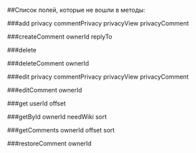 ##Список полей, которые не вошли в методы:

###add
privacy
commentPrivacy
privacyView
privacyComment

###createComment
ownerId
replyTo

###delete

###deleteComment
ownerId

###edit
privacy
commentPrivacy
privacyView
privacyComment

###editComment
ownerId

###get
userId
offset

###getById
ownerId
needWiki
sort

###getComments
ownerId
offset
sort

###restoreComment
ownerId